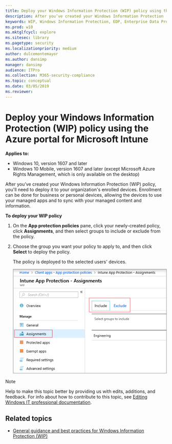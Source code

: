 ```yaml
---
title: Deploy your Windows Information Protection (WIP) policy using the Azure portal for Microsoft Intune (Windows 10)
description: After you’ve created your Windows Information Protection (WIP) policy, you'll need to deploy it to your organization's enrolled devices.
keywords: WIP, Windows Information Protection, EDP, Enterprise Data Protection, Intune
ms.prod: w10
ms.mktglfcycl: explore
ms.sitesec: library
ms.pagetype: security
ms.localizationpriority: medium
author: dulcemontemayor
ms.author: dansimp
manager: dansimp
audience: ITPro
ms.collection: M365-security-compliance
ms.topic: conceptual
ms.date: 03/05/2019
ms.reviewer: 
---
```


# Deploy your Windows Information Protection (WIP) policy using the Azure portal for Microsoft Intune

**Applies to:**

- Windows 10, version 1607 and later
- Windows 10 Mobile, version 1607 and later (except Microsoft Azure Rights Management, which is only available on the desktop)

After you’ve created your Windows Information Protection (WIP) policy, you'll need to deploy it to your organization's enrolled devices. Enrollment can be done for business or personal devices, allowing the devices to use your managed apps and to sync with your managed content and information.

**To deploy your WIP policy**

1. On the **App protection policies** pane, click your newly-created policy, click **Assignments**, and then select groups to include or exclude from the policy.

2. Choose the group you want your policy to apply to, and then click **Select** to deploy the policy.

   The policy is deployed to the selected users' devices.

   ![Microsoft Intune: Pick your user groups that should get the policy when it's deployed](images/wip-azure-add-user-groups.png)


>[!NOTE]
>Help to make this topic better by providing us with edits, additions, and feedback. For info about how to contribute to this topic, see [Editing Windows IT professional documentation](https://github.com/Microsoft/windows-itpro-docs/blob/master/CONTRIBUTING.md).

## Related topics

- [General guidance and best practices for Windows Information Protection (WIP)](guidance-and-best-practices-wip.md)
